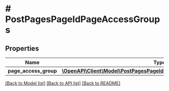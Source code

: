 # # PostPagesPageIdPageAccessGroups

## Properties

Name | Type | Description | Notes
------------ | ------------- | ------------- | -------------
**page_access_group** | [**\OpenAPI\Client\Model\PostPagesPageIdPageAccessGroupsPageAccessGroup**](PostPagesPageIdPageAccessGroupsPageAccessGroup.md) |  | [optional]

[[Back to Model list]](../../README.md#models) [[Back to API list]](../../README.md#endpoints) [[Back to README]](../../README.md)
